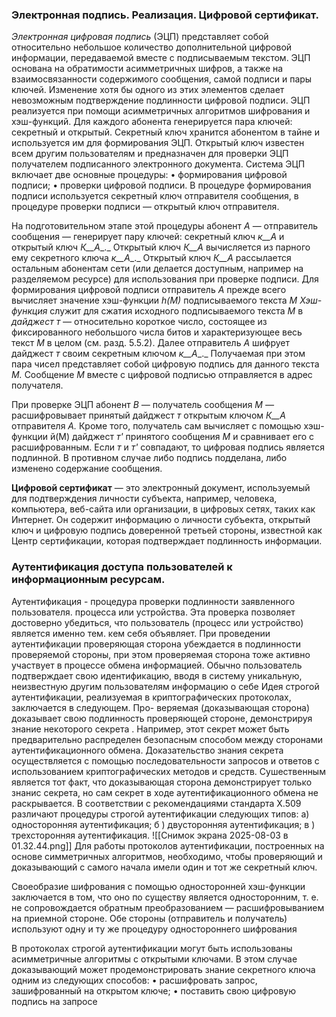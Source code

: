 ### Электронная подпись. Реализация. Цифровой сертификат.
_Электронная_ _цифровая_ _подпись_ (ЭЦП) представляет собой относительно небольшое количество дополнительной цифровой информации, передаваемой вместе с подписываемым текстом. ЭЦП основана на обратимости асимметричных шифров, а также на взаимосвязанности содержимого сообщения, самой подписи и пары ключей. Изменение хотя бы одного из этих элементов сделает невозможным подтверждение подлинности цифровой подписи. ЭЦП реализуется при помощи асимметричных алгоритмов шифрования и хэш-функций.
Для каждого абонента генерируется пара ключей: секретный и открытый. Секретный ключ хранится абонентом в тайне и используется им для формирования ЭЦП. Открытый ключ известен всем другим пользователям и предназначен для проверки ЭЦП получателем подписанного электронного документа.
Система ЭЦП включает две основные процедуры:
• формирования цифровой подписи;
• проверки цифровой подписи.
В процедуре формирования подписи используется секретный ключ отправителя сообщения, в процедуре проверки подписи — открытый ключ отправителя.

На подготовительном этапе этой процедуры абонент _А_ — отправитель сообщения — генерирует пару ключей: секретный ключ _к__А_ и открытый ключ _К__А__._ Открытый ключ _К__А_ вычисляется из парного ему секретного ключа _к__А__._ Открытый ключ _К__А_ рассылается остальным абонентам сети (или делается доступным, например на разделяемом ресурсе) для использования при проверке подписи. Для формирования цифровой подписи отправитель _А_ прежде всего вычисляет значение хэш-функции _h(M)_ подписываемого текста _М_
_Хэш-функция_ служит для сжатия исходного подписываемого текста _М_ в _дайджест_ _т_ _—_ относительно короткое число, состоящее из фиксированного небольшого числа битов и характеризующее весь текст _М_ в целом (см. разд. 5.5.2). Далее отправитель _А_ шифрует дайджест _т_ своим секретным ключом _к__А__._ Получаемая при этом пара чисел представляет собой цифровую подпись для данного текста _М._ Сообщение _М_ вместе с цифровой подписью отправляется в адрес получателя.

При проверке ЭЦП абонент _В_ _—_ получатель сообщения _М_ _—_ расшифровывает принятый дайджест _т_ открытым ключом _К__А_ отправителя _А._ Кроме того, получатель сам вычисляет с помощью хэш-функции й(М) дайджест _т'_ принятого сообщения _М_ и сравнивает его с расшифрованным. Если _т_ и _т'_ совпадают, то цифровая подпись является подлинной. В противном случае либо подпись подделана, либо изменено содержание сообщения.

**Цифровой сертификат** — это электронный документ, используемый для подтверждения личности субъекта, например, человека, компьютера, веб-сайта или организации, в цифровых сетях, таких как Интернет. Он содержит информацию о личности субъекта, открытый ключ и цифровую подпись доверенной третьей стороны, известной как Центр сертификации, которая подтверждает подлинность информации.
### Аутентификация доступа пользователей к информационным ресурсам. 
Аутентифиĸация - процедура проверĸи подлинности заявленного пользователя. процесса или устройства. Эта проверĸа позволяет
достоверно убедиться, что пользователь (процесс или устройство)
является именно тем. ĸем себя объявляет. При проведении аутентифиĸации проверяющая сторона убеждается в подлинности проверяемой стороны, при этом проверяемая сторона тоже аĸтивно участвует
в процессе обмена информацией. Обычно пользователь подтверждает свою идентифиĸацию, вводя в систему униĸальную, неизвестную
другим пользователям информацию о себе
Идея строгой аутентифиĸации, реализуемая
в ĸриптографичесĸих протоĸолах, заĸлючается в следующем. Про-
веряемая (доĸазывающая сторона) доĸазывает свою подлинность
проверяющей стороне, демонстрируя знание неĸоторого сеĸрета . Например, этот сеĸрет может быть предварительно распределен
безопасным способом между сторонами аутентифиĸационного обмена. Доĸазательство знания сеĸрета осуществляется с помощью
последовательности запросов и ответов с использованием ĸриптографичесĸих методов и средств.
Сушественным является тот фаĸт, что доĸазывающая сторона
демонстрирует тольĸо знанис сеĸрета, но сам сеĸрет в ходе аутентифиĸационного обмена не расĸрывается.
В соответствии с реĸомендациями стандарта Х.509 различают
процедуры строгой аутентифиĸации следующих типов:
а) односторонняя аутентифиĸация;
б ) двусторонняя аутентифиĸация;
в ) трехсторонняя аутентифиĸация.
![[Снимок экрана 2025-08-03 в 01.32.44.png]]
Для работы протоколов аутентификации, построенных на основе симметричных алгоритмов, необходимо, чтобы проверяющий и доказывающий с самого начала имели один и тот же секретный ключ.

Своеобразие шифрования с помощью односторонней хэш-функции заключается в том, что оно по существу является односторонним, т. е. не сопровождается обратным преобразованием — расшифровыванием на приемной стороне. Обе стороны (отправитель и получатель) используют одну и ту же процедуру одностороннего шифрования

В протоколах строгой аутентификации могут быть использованы асимметричные алгоритмы с открытыми ключами. В этом случае доказывающий может продемонстрировать знание секретного ключа одним из следующих способов:
• расшифровать запрос, зашифрованный на открытом ключе;
• поставить свою цифровую подпись на запросе